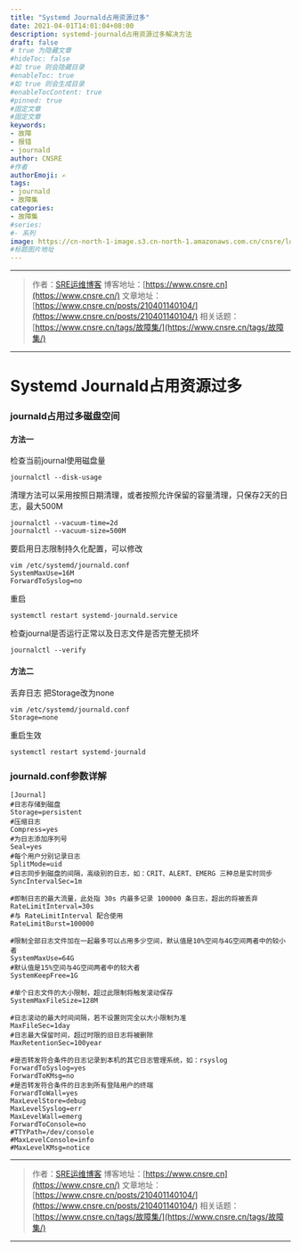 ```yaml
---
title: "Systemd Journald占用资源过多"
date: 2021-04-01T14:01:04+08:00
description: systemd-journald占用资源过多解决方法
draft: false
# true 为隐藏文章
#hideToc: false
#如 true 则会隐藏目录
#enableToc: true
#如 true 则会生成目录
#enableTocContent: true
#pinned: true  
#固定文章
#固定文章
keywords:
- 故障
- 报错
- journald
author: CNSRE    
#作者
authorEmoji: ✍
tags:
- journald
- 故障集
categories:
- 故障集
#series:
#- 系列
image: https://cn-north-1-image.s3.cn-north-1.amazonaws.com.cn/cnsre/logo/bug.png
#标题图片地址
---
```


---
> 作者：[SRE运维博客](https://www.cnsre.cn/)
> 博客地址：[https://www.cnsre.cn](https://www.cnsre.cn/)
> 文章地址：[https://www.cnsre.cn/posts/210401140104/](https://www.cnsre.cn/posts/210401140104/)
> 相关话题：[https://www.cnsre.cn/tags/故障集/](https://www.cnsre.cn/tags/故障集/)
---
# Systemd Journald占用资源过多
### journald占用过多磁盘空间
#### 方法一
检查当前journal使用磁盘量
```
journalctl --disk-usage
```
清理方法可以采用按照日期清理，或者按照允许保留的容量清理，只保存2天的日志，最大500M
```
journalctl --vacuum-time=2d
journalctl --vacuum-size=500M
```
要启用日志限制持久化配置，可以修改 
```
vim /etc/systemd/journald.conf
SystemMaxUse=16M
ForwardToSyslog=no
```
重启 
```
systemctl restart systemd-journald.service
```
检查journal是否运行正常以及日志文件是否完整无损坏
```
journalctl --verify
```
#### 方法二
丢弃日志
把Storage改为none
```
vim /etc/systemd/journald.conf
Storage=none 
```
重启生效
```
systemctl restart systemd-journald
```
### journald.conf参数详解
```
[Journal]
#日志存储到磁盘
Storage=persistent 
#压缩日志
Compress=yes 
#为日志添加序列号
Seal=yes 
#每个用户分别记录日志
SplitMode=uid 
#日志同步到磁盘的间隔，高级别的日志，如：CRIT、ALERT、EMERG 三种总是实时同步
SyncIntervalSec=1m 

#即制日志的最大流量，此处指 30s 内最多记录 100000 条日志，超出的将被丢弃
RateLimitInterval=30s 
#与 RateLimitInterval 配合使用
RateLimitBurst=100000

#限制全部日志文件加在一起最多可以占用多少空间，默认值是10%空间与4G空间两者中的较小者
SystemMaxUse=64G 
#默认值是15%空间与4G空间两者中的较大者
SystemKeepFree=1G 

#单个日志文件的大小限制，超过此限制将触发滚动保存
SystemMaxFileSize=128M 

#日志滚动的最大时间间隔，若不设置则完全以大小限制为准
MaxFileSec=1day
#日志最大保留时间，超过时限的旧日志将被删除
MaxRetentionSec=100year 

#是否转发符合条件的日志记录到本机的其它日志管理系统，如：rsyslog
ForwardToSyslog=yes 
ForwardToKMsg=no
#是否转发符合条件的日志到所有登陆用户的终端
ForwardToWall=yes 
MaxLevelStore=debug 
MaxLevelSyslog=err 
MaxLevelWall=emerg 
ForwardToConsole=no 
#TTYPath=/dev/console
#MaxLevelConsole=info
#MaxLevelKMsg=notice
```

---
> 作者：[SRE运维博客](https://www.cnsre.cn/)
> 博客地址：[https://www.cnsre.cn](https://www.cnsre.cn/)
> 文章地址：[https://www.cnsre.cn/posts/210401140104/](https://www.cnsre.cn/posts/210401140104/)
> 相关话题：[https://www.cnsre.cn/tags/故障集/](https://www.cnsre.cn/tags/故障集/)
---

